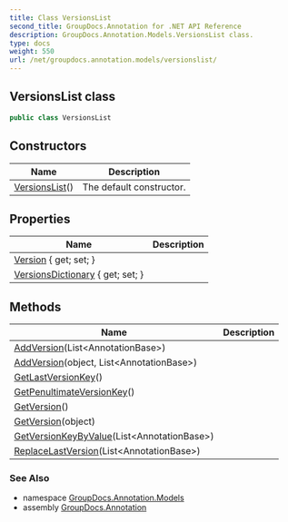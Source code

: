 ```yaml
---
title: Class VersionsList
second_title: GroupDocs.Annotation for .NET API Reference
description: GroupDocs.Annotation.Models.VersionsList class. 
type: docs
weight: 550
url: /net/groupdocs.annotation.models/versionslist/
---
```

## VersionsList class

```csharp
public class VersionsList
```

## Constructors

| Name | Description |
| --- | --- |
| [VersionsList](versionslist/)() | The default constructor. |

## Properties

| Name | Description |
| --- | --- |
| [Version](../../groupdocs.annotation.models/versionslist/version/) { get; set; } |  |
| [VersionsDictionary](../../groupdocs.annotation.models/versionslist/versionsdictionary/) { get; set; } |  |

## Methods

| Name | Description |
| --- | --- |
| [AddVersion](../../groupdocs.annotation.models/versionslist/addversion/#addversion)(List&lt;AnnotationBase&gt;) |  |
| [AddVersion](../../groupdocs.annotation.models/versionslist/addversion/#addversion_1)(object, List&lt;AnnotationBase&gt;) |  |
| [GetLastVersionKey](../../groupdocs.annotation.models/versionslist/getlastversionkey/)() |  |
| [GetPenultimateVersionKey](../../groupdocs.annotation.models/versionslist/getpenultimateversionkey/)() |  |
| [GetVersion](../../groupdocs.annotation.models/versionslist/getversion/#getversion)() |  |
| [GetVersion](../../groupdocs.annotation.models/versionslist/getversion/#getversion_1)(object) |  |
| [GetVersionKeyByValue](../../groupdocs.annotation.models/versionslist/getversionkeybyvalue/)(List&lt;AnnotationBase&gt;) |  |
| [ReplaceLastVersion](../../groupdocs.annotation.models/versionslist/replacelastversion/)(List&lt;AnnotationBase&gt;) |  |

### See Also

* namespace [GroupDocs.Annotation.Models](../../groupdocs.annotation.models/)
* assembly [GroupDocs.Annotation](../../)


